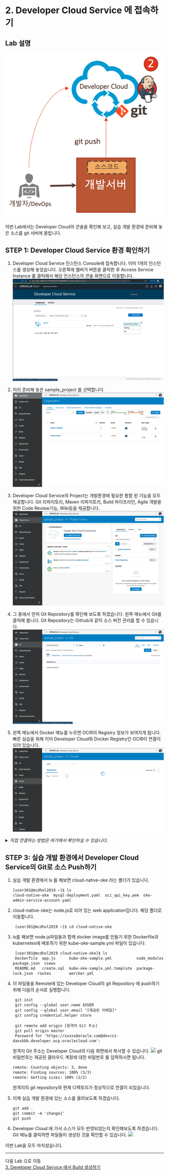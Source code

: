 # 2. Developer Cloud Service 에 접속하기

## Lab 설명
![](images/scene2.png)

이번 Lab에서는 Developer Cloud의 콘솔을 확인해 보고, 실습 개발 환경에 준비해 놓은 소스를 git 서버에 올립니다.

## **STEP 1**: Developer Cloud Service 환경 확인하기
1. Developer Cloud Service 인스턴스 Console에 접속합니다.
이미 1개의 인스턴스를 생성해 놓았습니다. 오른쪽에 햄버거 버튼을 클릭한 후 Access Service Instance 를 클릭해서 해당 인스턴스의 콘솔 화면으로 이동합니다.
![](images/devcs_1.png)

1. 미리 준비해 놓은 sample_project 를 선택합니다.
![](images/devcs_2.png)

3. Developer Cloud Service의 Project는 개발환경에 필요한 통합 된 기능을 모두 제공합니다. Git 리파지토리, Maven 리파지토리, Build 파이프라인, Agile 개발을 위한 Code Review기능, Wiki등을 제공합니다. 
![](images/devcs_3.png)

4. 그 중에서 먼저 Git Repository를 확인해 보도록 하겠습니다. 왼쪽 메뉴에서 Git를 클릭해 봅니다. Git Repository는 Github과 같이 소스 버전 관리를 할 수 있습니다.
![](images/devcs_4.png)

5. 왼쪽 메뉴에서 Docker 메뉴를 누르면 OCIR의 Registry 정보가 보여지게 됩니다. 빠른 실습을 위해 이미 Developer Cloud와 Docker Registry인 OCIR이 연결이 되어 있습니다. 
![](images/devcs_ocir_connect4.png)
<details>
<summary><i>직접 연결하는 방법은 여기에서 확인하실 수 있습니다.
</i></summary>
> Developer Cloud Service에서 OCIR(Oracle Cloud Infrastructure Registry) 연결하기 

1. OCIR은 이전 Lab에서 확인했던 OCI 콘솔화면 중에서 Developer-> Containers->Registry 메뉴에서 확인할 수 있습니다.
![](images/devcs_ocir_connect2.png)

1. OCIR을 연결하기 위햇 Developer Cloud Service에서 Docker 메뉴를 클릭해보겠습니다. Docker 메뉴에서는 외부 Docker Repository와 연결하는 기능을 제공해서 docker image를 가져오거나 push를 할 수 있는 기능을 제공합니다. 'Link External Registry'를 클릭합니다.
![](images/devcs_ocir_connect1.png)

1. 아래의 정보와 같이 입력합니다. 
   
    ![](images/devcs_ocir_connect3.png)
    ```
    Registry Name : 영문으로 입력
    Registry URL : https://icn.ocir.io
    Authentication : Basic 선택
        Username : <tenancy_name>/<oci_user_name>
    예:) idsufmye3lml/test@oracle.com

        Password : (OCI->User Setting->Auth Tokens에서 생성)
    ```
1. 정상적으로 입력이 되면 연결 테스트를 하고 Registry 정보가 보여지게 됩니다.
![](images/devcs_ocir_connect4.png)
</details>


## **STEP 3**: 실습 개발 환경에서 Developer Cloud Service의 Git로 소스 Push하기
1. 실습 개발 환경에서 ls 를 해보면 cloud-native-oke 라는 폴더가 있습니다.
    ```
    [user301@mcdhol2019 ~]$ ls
    cloud-native-oke  mysql-deployment.yaml  oci_api_key.pem  oke-admin-service-account.yaml
    ```
1. cloud-native-oke는 node.js로 되어 있는 web application입니다. 해당 폴더로 이동합니다.
   ```
    [user301@mcdhol2019 ~]$ cd cloud-native-oke
    ```
1. ls를 해보면 node.js파일들과 함께 docker image를 만들기 위한 Dockerfile과 kubernetes에 배포하기 위한 kube-oke-sample.yml 파일이 있습니다. 
   ```
    [user301@mcdhol2019 cloud-native-oke]$ ls
    Dockerfile  app.js      kube-oke-sample.yml           node_modules       package.json  views
    README.md   create.sql  kube-oke-sample.yml.template  package-lock.json  routes        wercker.yml
    ```
2. 이 파일들을 Remote에 있는 Developer Cloud의 git Repository 에 push하기 위해 다음의 순서로 실행합니다.
   ```
    git init
    git config --global user.name $USER
    git config --global user.email "[제공된 이메일]"
    git config credential.helper store

    git remote add origin [원격지 Git 주소]
    git pull origin master
    Password for 'https://xxxxx@oracle.com@devcs1-danskbb.developer.ocp.oraclecloud.com':
    ```
    원격지 Git 주소는 Developer Cloud의 다음 화면에서 복사할 수 있습니다.
![](images/devcs_giturl.png)
    git 비밀번호는 제공된 클라우드 계정에 대한 비밀번호 를 입력하시면 됩니다.

    ```
    remote: Counting objects: 3, done
    remote: Finding sources: 100% (3/3)
    remote: Getting sizes: 100% (2/2)
    ```
    원격지의 git repository와 현재 디렉토리가 정상적으로 연결이 되었습니다. 
    
1. 이제 실습 개발 환경에 있는 소스를 올려보도록 하겠습니다.
    ```
    git add .
    git commit -m 'change1'
    git push
    ```
1. Developer Cloud 에 가서 소스가 모두 반영되었는지 확인해보도록 하겠습니다. Git 메뉴를 클릭하면 파일들이 생성된 것을 확인할 수 있습니다.
   ![](images/devcs_git_push.png)


이번 Lab을 모두 마치셨습니다.

----
다음 Lab 으로 이동  
[3. Developer Cloud Service 에서 Build 생성하기](./cicd.md)
